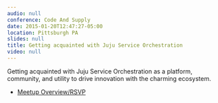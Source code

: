 ```yaml
---
audio: null
conference: Code And Supply
date: 2015-01-20T12:47:27-05:00
location: Pittsburgh PA
slides: null
title: Getting acquainted with Juju Service Orchestration
video: null
---
```


Getting acquainted with Juju Service Orchestration as a platform, community, and
utility to drive innovation with the charming ecosystem.



- [Meetup Overview/RSVP](http://www.meetup.com/Pittsburgh-Code-Supply/events/218594060/)
